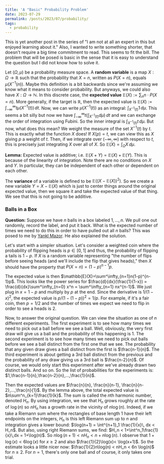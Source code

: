 ```yaml
---
title: 'A "Basic" Probability Problem'
date: 2023-07-29
permalink: /posts/2023/07/probability/
tags:
  - probability
---
```

This is yet another post in the series of "I am not at all an expert in this but enjoyed learning about it." Also, I wanted to write something shorter, that doesn't require a big time commitment to read. This seems to fit the bill. The problem that will be posed is basic in the sense that it is easy to understand the question but I did not know how to solve it.

Let $(\Omega,\mu)$ be a probability measure space. A **random variable** is a map $X:\Omega \to \mathbb{R}$ such that the probability that $X=n$, written as $P(X=n)$, equals $\mu(X^{-1}(n))$. Maybe this definition is a bit backwards since we're assuming we know what it means to consider probability. But anyways, we could also have $X:\Omega \to \mathbb{N}$. In this discrete case, the **expected value** $\mathbb{E}(X):= \sum_n n\cdot P(X=n)$. More generally, if the target is $\mathbb{R}$, then the expected value is $\mathbb{E}(X):= \int^\infty_{-\infty}t \mu(X^{-1}(t))\, dt$. Now, we can write $\mu(X^{-1}(t))$ as an integral: $\int_{X^{-1}(t)} 1\,d\mu$. This seems a bit silly but now we have $\int^\infty_{-\infty}t (\int_{X^{-1}(t)}d\mu)\,dt$ and we can exchange the order of integration using Fubini. So the inner integral is $\int_{X^{-1}(t)}t \, d\mu$. But now, what does this mean? We weight the measure of the set $X^{-1}(t)$ by $t$. This is exactly what the function $X$ does! If $X(p)=t$, we can view this as $X$ giving $p$ a weight of $t$. Then, if we integrate over $(-\infty,\infty)$ with respect to $t$, this is precisely just integrating $X$ over all of $X$. So $\mathbb{E}(X)=\int_\Omega X\, d\mu$.

**Lemma:** Expected value is additive; i.e. $\mathbb{E}(X+Y)=\mathbb{E}(X)+\mathbb{E}(Y)$. This is because of the linearity of integration. Note there are no conditions on $X$ and $Y$. In particular, they can be independent of each other or dependent on each other.

The **variance** of a variable is defined to be $\mathbb{E}((X-\mathbb{E}(X))^2)$. So we create a new variable $Y=X-\mathbb{E}(X)$ which is just to center things around the original expected value, then we square it and take the expected value of that thing. We see that this is not going to be additive.

### Balls in a Box

**Question:** Suppose we have $n$ balls in a box labeled $1,...,n$. We pull one out randomly, record the label, and put it back. What is the expected number of times we need to do this in order to have pulled out all $n$ balls? This was posed to me by [Yankl Mazor](https://yankeleh.github.io/). He also explained the solution. 

Let's start with a simpler situation. Let's consider a weighted coin where the probability of flipping heads is $p \in [0,1]$ and thus, the probability of flipping a tails is $1-p$. If $X$ is a random variable representing "the number of flips before seeing heads (and we'll include the flip that gives heads)," then $X$ should have the property that $P(X=n) = (1-p)^{n-1}p$.

The expected value is then $\mathbb{E}(X)=\sum^\infty_{n=1}n(1-p)^{n-1}p$. This looks like the power series for $\frac{d}{dx}(\frac{1}{1-x}) = \frac{d}{dx}\sum^\infty_{n=0} x^n = \sum^\infty_{n=1} nx^{n-1}$. We just plug in $x=1-p$ and multiply by $p$ at the end. Since the derivative is $1/(1-x)^2$, the expected value is $p/(1-(1-p))^2 = 1/p$. For example, if it's a fair coin, then $p=1/2$ and the number of times we expect we need to flip in order to see a heads is 2.

Now, to answer the original question. We can view the situation as one of $n$ different experiments. The first experiment is to see how many times we need to pick out a ball before we see a ball. Well, obviously, the very first draw will give us a ball and the probability of this happening is 1. The second experiment is to see how many times we need to pick out balls before we see a ball distinct from the first one that we see. The probability that any given draw gives a ball distinct from the first is $\frac{n-1}{n}$. The third experiment is about getting a 3rd ball distinct from the previous and the probability of any draw giving us a 3rd ball is $\frac{n-2}{n}$. Of course, we would only start this experiment after we've already drawn two distinct balls. And so on. So the list of probabilities for the experiments is:
$1,\frac{n-1}{n},\frac{n-2}{n},...,\frac{1}{n}$.

Then the expected values are $\frac{n}{n}, \frac{n}{n-1}, \frac{n}{n-2},...,\frac{n}{1}$. By the lemma above, the total expected value is $n\sum^n_{k=1}\frac{1}{k}$. The sum is called the $n$th harmonic number, denoted $H_n$. By using integration, we see that $H_n$ grows roughly at the rate of $\log(n)$ so $nH_n$ has a growth rate in the vicinity of $n\log(n)$. Indeed, if we take a Riemann sum where the rectangles of base length 1 have their left endpoints on the integers, $H_n$ is this left Riemann sum up to $n$ and integration gives a lower bound: $\log(n+1) = \int^{n+1}_1 \frac{1}{x}\, dx < H_n$. But also, using right Riemann sums, we find: $H_n < 1+\int^n_1\frac{1}{x}\,dx = 1+\log(n)$. So $n\log(n+1)< nH_n < n+n\log(n)$. I observe that $1+\log(x) < 6 \log(x)$ for $x \geq 2$ and also $\frac{1}{2}\log(x)< \log(x+1)$. So the estimate looks a little nicer now: $\frac{1}{2}n\log(n) < nH_n < 6n \log(n)$ for $n \geq 2$. For $n=1$, there's only one ball and of course, it only takes one trial.

